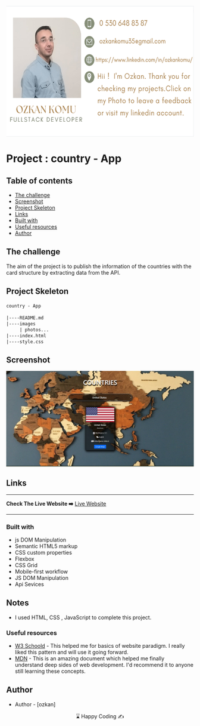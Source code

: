 <p align="left">
<a href="https://www.linkedin.com/in/ozkankomu/" target="_blank"><img src="photo1.png" alt="screenshot" width=680px height=350px></a>
</p>

# Project : country - App

## Table of contents

- [The challenge](#the-challenge)
- [Screenshot](#screenshot)
- [Project Skeleton ](#project-skeleton)
- [Links](#links)
- [Built with](#built-with)
- [Useful resources](#useful-resources)
- [Author](#author)

## The challenge

The aim of the project is to publish the information of the countries with the card structure by extracting data from the API.

## Project Skeleton

```
country - App

|----README.md
|----images
     | photos...
|----index.html
|----style.css

```

## Screenshot

<p align="center">
<a href="https://ozkankomu.github.io/country-app/"><img src="screenShot.jpg" alt="screenshot" target=_blanked></a>
</p>

## Links

<hr>
<b>Check The Live Website ➡️</b> <a href="https://ozkankomu.github.io/country-app/">Live Website</a>
<hr>

### Built with

- js DOM Manipulation
- Semantic HTML5 markup
- CSS custom properties
- Flexbox
- CSS Grid
- Mobile-first workflow
- JS DOM Manipulation
- Api Sevices

## Notes

- I used HTML, CSS , JavaScript to complete this project.

### Useful resources

- [W3 Schoold](https://www.w3schools.com/) - This helped me for basics of website paradigm. I really liked this pattern and will use it going forward.
- [MDN](https://developer.mozilla.org/en-US/) - This is an amazing document which helped me finally understand deep sides of web development. I'd recommend it to anyone still learning these concepts.

## Author

- Author - [ozkan]

<center> &#8987; Happy Coding  &#9997; </center>
